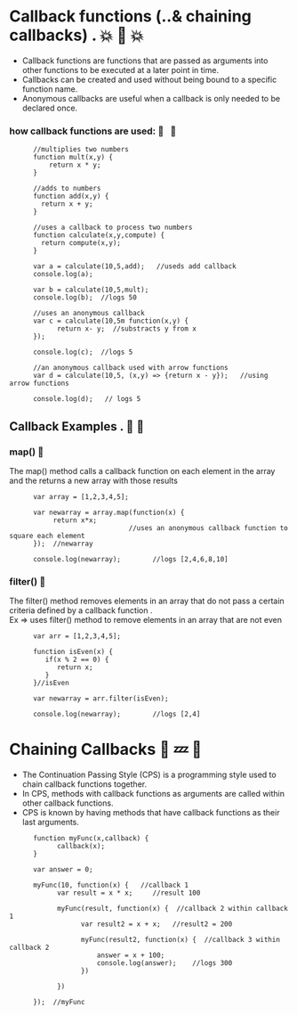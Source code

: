 # Callback functions (..& chaining callbacks) . :collision:  :violin:  :boom:
- Callback functions are functions that are passed as arguments into other functions to be executed at a later point in time.
- Callbacks can be created and used without being bound to a specific function name.
- Anonymous callbacks are useful when a callback is only needed to be declared once.

### how callback functions are used:  :lemon: &nbsp; :sake:

```
      //multiplies two numbers
      function mult(x,y) {
          return x * y;
      }
      
      //adds to numbers
      function add(x,y) {
        return x + y;
      }
      
      //uses a callback to process two numbers
      function calculate(x,y,compute) {
        return compute(x,y);
      }
      
      var a = calculate(10,5,add);   //useds add callback
      console.log(a);
      
      var b = calculate(10,5,mult);
      console.log(b);  //logs 50
      
      //uses an anonymous callback
      var c = calculate(10,5m function(x,y) {
            return x- y;  //substracts y from x
      });
      
      console.log(c);  //logs 5
      
      //an anonymous callback used with arrow functions
      var d = calculate(10,5, (x,y) => {return x - y});   //using arrow functions
      
      console.log(d);   // logs 5

```

## Callback Examples . :bug: :bug:

### map() :hatched_chick:
The map() method calls a callback function on each element in the array and the returns a new array with those results

```
      var array = [1,2,3,4,5];
      
      var newarray = array.map(function(x) {
           return x*x; 
                              //uses an anonymous callback function to square each element
      });  //newarray
      
      console.log(newarray);        //logs [2,4,6,8,10]

```

### filter() :lemon:
The filter() method removes elements in an array that do not pass a certain criteria defined by a callback function .      
Ex => uses filter() method to remove elements in an array that are not even

```
      var arr = [1,2,3,4,5];
      
      function isEven(x) {
         if(x % 2 == 0) {
            return x;  
         }
      }//isEven
      
      var newarray = arr.filter(isEven);
      
      console.log(newarray);        //logs [2,4]

```

# Chaining Callbacks :key: :zzz: :key:
- The Continuation Passing Style (CPS) is a programming style used to chain callback functions together.    
- In CPS, methods with callback functions as arguments are called within other callback functions.
- CPS is known by having methods that have callback functions as their last arguments.

```
      function myFunc(x,callback) {
            callback(x);
      }
      
      var answer = 0;
      
      myFunc(10, function(x) {   //callback 1
            var result = x * x;     //result 100
      
            myFunc(result, function(x) {  //callback 2 within callback 1
                  var result2 = x + x;   //result2 = 200
            
                  myFunc(result2, function(x) {  //callback 3 within callback 2
                      answer = x + 100;
                      console.log(answer);    //logs 300
                  })
               
            })
      
      });  //myFunc

```





















